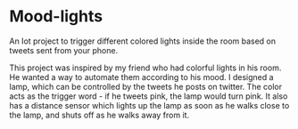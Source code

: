# Mood-lights
An Iot project to trigger different colored lights inside the room based on tweets sent from your phone.

This project was inspired by my friend who had colorful lights in his room. He wanted a way to automate them according to his mood. I designed a lamp, which can be controlled by the tweets he posts on twitter. The color acts as the trigger word - if he tweets pink, the lamp would turn pink. It also has a distance sensor which lights up the lamp as soon as he walks close to the lamp, and shuts off as he walks away from it.
